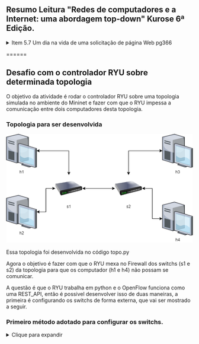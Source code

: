 ## Resumo Leitura "Redes de computadores e a Internet: uma abordagem top-down" Kurose 6ª Edição.
<details>
  <summary>Item 5.7 Um dia na vida de uma solicitação de página Web pg366</summary>

### Cenário
<p>Bob é um estudante e conecta seu notebook ao comutador Ethernet da sua escola e faz o download de uma página Web (www.google.com)</p>
<p>DNS está fora da rede interna, o roteador da escola é conectado a um ISP (Fornecedor de acesso a internet), servidor DHCP no roteador</p>
<img src="/img/bob_cenario.png" alt="Cenario Bob"/>

------

## 1. **DHCP** - Computador conecta a uma rede sem um IP, IP Dinamico (UDP)
  * Notebook envia um pacote para o destino (255.255.255.255) com endereço de origem IP (0.0.0.0)
  * O quadro desse pacote tem destino MAC (FF:FF:FF:FF:FF:FF) com o mac do Notebook do Bob (00:16:D3:23:68:8A)
  * O roteador recebe a requisição DHCP do notebook.
  * Cria uma mensagem ACK DHCP contendo um endereço de IP da sua faixa de rede. Assim como ip do servidor DNS, endereço IP para o roteador de borda (gateway) e o bloco da sub-rede (/24) (Máscara da rede) 
  * Toda essa mensagem tem o endereço Mac de Origem do roteador (00:22:6B:45:1F:1B) e endereço de destino do notebook do Bob (00:16:D3:23:68:8A)
  * Esse pacote(quadro) passa pelo comutador e vai direto ao destino, pois o comutador já conhece esse caminho com a autoaprendizagem.
  * O notebook do Bob recebe esse ACK DHCP e atribui as suas configurações de rede.
## 2. **DNS e ARP** - Tradutor de nomes para Endereço IP (UDP)
  *  O Notebook do Bob cria a mensagem de consulta DNS e envia pela porta 53 para ip de destino do servidor DNS que ele já conhece.
  * Esse pacote deve passar pelo roteador de borda da rede da escola, mas o Notebook do Bob não conhece o MAC do roteador de borda, então ele deve utilizar o protocol **ARP**.
  * **ARP** -> O notebook cria uma mensagem de consulta ARP direciona para o ip do roteador de borda e envia para o MAC (FF:FF:FF:FF:FF:FF -> Broadcast) que entrega para todos os dispositivos da rede. O roteador de borda recebe a consulta ARP, identifica que a requisição é para si e envia a resposta ARP indicando seu endereço MAC e envia para o comutador, para que seja entregue ao Bob.
  * Agora que o Notebook tem o endereço MAC do roteador de borda, ele envia a consulta DNS para o roteador de borda.
  * O roteador de borda recebe o pacote, verifica na sua tabela de repasse o endereço de destino, e envia para o roteador da extremidade esquerda na rede Comcast.
  * Este por sua vez recebe o pacote, verifica o endereço de destino e repassa para a interface apropriada, **sua tabela de repasse foi preenchida com protocolos intradomínio da Internet, BGP (como RIP, OSPF ou IS-IS)**.
  * Quando a consulta chega ao servidor DNS, ele procura o nome da requisição em sua base de dados e encontra o **registro de recurso DNS** que contém o IP do nome requisitado. Este dado cache foi originado no **servidor DNS com autoridade**. Sendo assim o servidor DNS monta uma mensagem DNS com resposta contendo o mapeamento entre o nome de hospedeiro e endereço IP e coloca a mensagem DNS de resposta em um segmento UDP endereçado ao notebook do Bob que é encaminhado de volta ao roteador da escolha por meio da rede Comcast e de lá chegara ao notebook do Bob
## 3. **Interação Cliente-Servidor WEB: TCP e HTTP**
  * Por fim o TCP faz a conexão (SYN - ACK) entre o servidor da Google e o notebook do Bob e o fluxo é criado.


### **Obs -Sendo assim, não esquecer:**
* **DHCP** - Atribuir IP a um computador
* **DNS** - Traduz o nome para endereço IP, pode ou não estar localizado na rede interna
* **ARP** - Requisita o endereço MAC de um IP de uma mesma rede.
* **Tabela de repasse** - Responsável por indicar ao roteador por qual interface ele deve mandar o pacote.
* **Switchs tem autoaprendizado de MAC**.

</details>

======

## Desafio com o controlador RYU sobre determinada topologia

<p>O objetivo da atividade é rodar o controlador RYU sobre uma topologia simulada no ambiente do Mininet e fazer com que o RYU impessa a comunicação entre dois computadores desta topologia.</p>

### Topologia para ser desenvolvida

<img src="img/topologia_2_switch.png" alt="Topologia">

<p>Essa topologia foi desenvolvida no código topo.py </p>
<p>Agora o objetivo é fazer com que o RYU mexa no Firewall dos switchs (s1 e s2) da topologia para que os computador (h1 e h4) não possam se comunicar.  </p>
<p>A questão é que o RYU trabalha em python e o OpenFlow funciona como uma REST_API, então é possivel desenvolver isso de duas maneiras, a primeira é configurando os switchs de forma externa, que vai ser mostrado a seguir.</p>


### Primeiro método adotado para configurar os switchs.
<details>
<summary>Clique para expandir</summary>

[Material de consulta](https://osrg.github.io/ryu-book/en/html/rest_firewall.html)

1. Rode a topologia (topo.py) usando o Putty para poder utilizar o XMing
2. Para garantir que os switchs estão sendo executados em OpenFlow 13 faça:
```
xterm s1 s2

```

```
s1 ovs-vsctl set Bridge s1 protocols=OpenFlow13
s2 ovs-vsctl set Bridge s2 protocols=OpenFlow13
```

3. Agora rode o controlador e o rest_firewall nele.

```
xterm c0
```

```
ryu-manager ryu.app.rest_firewall
```

4. Agora que a brincadeira começa de verdade, abra um terminal e cole os seguintes códigos curl, que irão fazer requisição PUT/POST no servidor REST_API para que os switchs sejam configurados.

  * Ativando o firewall nos switchs
```json
curl -X PUT http://localhost:8080/firewall/module/enable/0000000000000001
  [
    {
      "switch_id": "0000000000000001",
      "command_result": {
        "result": "success",
        "details": "firewall running."
      }
    }
  ]
```
```json
curl -X PUT http://localhost:8080/firewall/module/enable/0000000000000002
  [
    {
      "switch_id": "0000000000000002",
      "command_result": {
        "result": "success",
        "details": "firewall running."
      }
    }
  ]
```

  * Verificando se o firewall está ativo
```json
curl http://localhost:8080/firewall/module/status
```

  * Permitir comunicação de todos os protocolos no s1 para h1 -> h2

```json
curl -X POST -d '{"nw_src": "10.0.0.1/32", "nw_dst": "10.0.0.2/32"}' http://localhost:8080/firewall/rules/0000000000000001
  [
    {
      "switch_id": "0000000000000001",
      "command_result": [
        {
          "result": "success",
          "details": "Rule added. : rule_id=1"
        }
      ]
    }
  ]
```

```json
curl -X POST -d '{"nw_src": "10.0.0.2/32", "nw_dst": "10.0.0.1/32"}' http://localhost:8080/firewall/rules/0000000000000001
  [
    {
      "switch_id": "0000000000000001",
      "command_result": [
        {
          "result": "success",
          "details": "Rule added. : rule_id=2"
        }
      ]
    }
  ]
```

  * Permitir a comunicação de todos os protocolos h1->h3

  #### s1
```json
curl -X POST -d '{"nw_src": "10.0.0.1/32", "nw_dst": "10.0.0.3/32"}' http://localhost:8080/firewall/rules/0000000000000001
  [
    {
      "switch_id": "0000000000000001",
      "command_result": [
        {
          "result": "success",
          "details": "Rule added. : rule_id=3"
        }
      ]
    }
  ]
```

```json
curl -X POST -d '{"nw_src": "10.0.0.3/32", "nw_dst": "10.0.0.1/32"}' http://localhost:8080/firewall/rules/0000000000000001
  [
    {
      "switch_id": "0000000000000001",
      "command_result": [
        {
          "result": "success",
          "details": "Rule added. : rule_id=4"
        }
      ]
    }
  ]
```

  #### s2
```json
curl -X POST -d '{"nw_src": "10.0.0.1/32", "nw_dst": "10.0.0.3/32"}' http://localhost:8080/firewall/rules/0000000000000002
  [
    {
      "switch_id": "0000000000000002",
      "command_result": [
        {
          "result": "success",
          "details": "Rule added. : rule_id=5"
        }
      ]
    }
  ]

```

```json
curl -X POST -d '{"nw_src": "10.0.0.3/32", "nw_dst": "10.0.0.1/32"}' http://localhost:8080/firewall/rules/0000000000000002
  [
    {
      "switch_id": "0000000000000002",
      "command_result": [
        {
          "result": "success",
          "details": "Rule added. : rule_id=6"
        }
      ]
    }
  ]
```
  * Permitir a comunicação de todos os protocolos h2->h3

  #### s1
```json
curl -X POST -d '{"nw_src": "10.0.0.2/32", "nw_dst": "10.0.0.3/32"}' http://localhost:8080/firewall/rules/0000000000000001
  [
    {
      "switch_id": "0000000000000001",
      "command_result": [
        {
          "result": "success",
          "details": "Rule added. : rule_id=7"
        }
      ]
    }
  ]
```

```json
curl -X POST -d '{"nw_src": "10.0.0.3/32", "nw_dst": "10.0.0.2/32"}' http://localhost:8080/firewall/rules/0000000000000001
  [
    {
      "switch_id": "0000000000000001",
      "command_result": [
        {
          "result": "success",
          "details": "Rule added. : rule_id=8"
        }
      ]
    }
  ]
```

  #### s2
```json
curl -X POST -d '{"nw_src": "10.0.0.2/32", "nw_dst": "10.0.0.3/32"}' http://localhost:8080/firewall/rules/0000000000000002
  [
    {
      "switch_id": "0000000000000002",
      "command_result": [
        {
          "result": "success",
          "details": "Rule added. : rule_id=9"
        }
      ]
    }
  ]
```

```json
curl -X POST -d '{"nw_src": "10.0.0.3/32", "nw_dst": "10.0.0.2/32"}' http://localhost:8080/firewall/rules/0000000000000002
  [
    {
      "switch_id": "0000000000000002",
      "command_result": [
        {
          "result": "success",
          "details": "Rule added. : rule_id=10"
        }
      ]
    }
  ]
```

  * Permitir a comunicação de todos os protocolos h3->h4
```json
curl -X POST -d '{"nw_src": "10.0.0.4/32", "nw_dst": "10.0.0.3/32"}' http://localhost:8080/firewall/rules/0000000000000002
  [
    {
      "switch_id": "0000000000000002",
      "command_result": [
        {
          "result": "success",
          "details": "Rule added. : rule_id=11"
        }
      ]
    }
  ]
```

```json
curl -X POST -d '{"nw_src": "10.0.0.3/32", "nw_dst": "10.0.0.4/32"}' http://localhost:8080/firewall/rules/0000000000000002
  [
    {
      "switch_id": "0000000000000002",
      "command_result": [
        {
          "result": "success",
          "details": "Rule added. : rule_id=12"
        }
      ]
    }
  ]
```

  * Permitir a comunicação de todos os protocolos h2->h4

  #### s1
```json
curl -X POST -d '{"nw_src": "10.0.0.2/32", "nw_dst": "10.0.0.4/32"}' http://localhost:8080/firewall/rules/0000000000000001
  [
    {
      "switch_id": "0000000000000001",
      "command_result": [
        {
          "result": "success",
          "details": "Rule added. : rule_id=13"
        }
      ]
    }
  ]
```

```json
curl -X POST -d '{"nw_src": "10.0.0.4/32", "nw_dst": "10.0.0.2/32"}' http://localhost:8080/firewall/rules/0000000000000001
  [
    {
      "switch_id": "0000000000000001",
      "command_result": [
        {
          "result": "success",
          "details": "Rule added. : rule_id=14"
        }
      ]
    }
  ]
```

  #### s2

```json
curl -X POST -d '{"nw_src": "10.0.0.2/32", "nw_dst": "10.0.0.4/32"}' http://localhost:8080/firewall/rules/0000000000000002
  [
    {
      "switch_id": "0000000000000002",
      "command_result": [
        {
          "result": "success",
          "details": "Rule added. : rule_id=15"
        }
      ]
    }
  ]
```

```json
curl -X POST -d '{"nw_src": "10.0.0.4/32", "nw_dst": "10.0.0.2/32"}' http://localhost:8080/firewall/rules/0000000000000002
  [
    {
      "switch_id": "0000000000000002",
      "command_result": [
        {
          "result": "success",
          "details": "Rule added. : rule_id=16"
        }
      ]
    }
  ]
```
5. Checar as regras no switch
```
xterm s1 s2
``` 

```
ovs-ofctl -O openflow13 dump-flows s2
ovs-ofctl -O openflow13 dump-flows s2
```

<p>Com isso eu consegui delimitar a comunicação entre o h1 e o h4, e permitir que todos os outros computadores da rede pudessem se comunicar.</p>
</details>